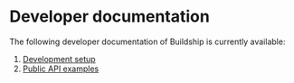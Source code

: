 # Developer documentation

The following developer documentation of Buildship is currently available:

1. [Development setup](Setup.md)
2. [Public API examples](ApiExamples.md)
